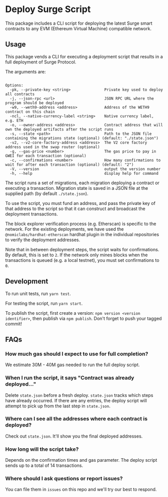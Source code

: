# Deploy Surge Script

This package includes a CLI script for deploying the latest Surge smart contracts to any EVM (Ethereum Virtual Machine) compatible network.

## Usage

This package vends a CLI for executing a deployment script that results in a full deployment of Surge Protocol.

The arguments are:

```text

Options:
  -pk, --private-key <string>               Private key used to deploy all contracts
  -j, --json-rpc <url>                      JSON RPC URL where the program should be deployed
  -w9, --weth9-address <address>            Address of the WETH9 contract on this chain
  -ncl, --native-currency-label <string>    Native currency label, e.g. ETH
  -o, --owner-address <address>             Contract address that will own the deployed artifacts after the script runs
  -s, --state <path>                        Path to the JSON file containing the migrations state (optional) (default: "./state.json")
  -v2, --v2-core-factory-address <address>  The V2 core factory address used in the swap router (optional)
  -g, --gas-price <number>                  The gas price to pay in GWEI for each transaction (optional)
  -c, --confirmations <number>              How many confirmations to wait for after each transaction (optional) (default: "2")
  -V, --version                             output the version number
  -h, --help                                display help for command
```

The script runs a set of migrations, each migration deploying a contract or executing a transaction. Migration state is
saved in a JSON file at the supplied path (by default `./state.json`).

To use the script, you must fund an address, and pass the private key of that address to the script so that it can construct
and broadcast the deployment transactions.

The block explorer verification process (e.g. Etherscan) is specific to the network. For the existing deployments,
we have used the `@nomiclabs/hardhat-etherscan` hardhat plugin in the individual repositories to verify the deployment addresses.

Note that in between deployment steps, the script waits for confirmations. By default, this is set to `2`. If the network
only mines blocks when the transactions is queued (e.g. a local testnet), you must set confirmations to `0`.

## Development

To run unit tests, run `yarn test`.

For testing the script, run `yarn start`.

To publish the script, first create a version: `npm version <version identifier>`, then publish via `npm publish`.
Don't forget to push your tagged commit!

## FAQs

### How much gas should I expect to use for full completion?

We estimate 30M - 40M gas needed to run the full deploy script.

### When I run the script, it says "Contract was already deployed..."

Delete `state.json` before a fresh deploy. `state.json` tracks which steps have already occurred. If there are any entries, the deploy script will attempt to pick up from the last step in `state.json`.

### Where can I see all the addresses where each contract is deployed?

Check out `state.json`. It'll show you the final deployed addresses.

### How long will the script take?

Depends on the confirmation times and gas parameter. The deploy script sends up to a total of 14 transactions.

### Where should I ask questions or report issues?

You can file them in `issues` on this repo and we'll try our best to respond.
